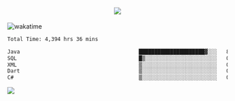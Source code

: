 <h1 align="center">
  <img src="https://readme-typing-svg.herokuapp.com/?font=Righteous&size=35&center=true&vCenter=true&width=500&height=70&duration=4000&lines=Hi!+%F0%9F%91%8B+I%27m+Ali%20Osman!;" />
</h1>


![wakatime](https://wakatime.com/share/@aliosmanoktar/3a8ffe71-6da4-4964-913b-2f09afbe53bf.svg?cache=none)
<!--START_SECTION:waka-->

```txt
Total Time: 4,394 hrs 36 mins

Java                                      █████████████████████▓░░░   86.02 %
SQL                                       █▒░░░░░░░░░░░░░░░░░░░░░░░   05.47 %
XML                                       ▒░░░░░░░░░░░░░░░░░░░░░░░░   01.81 %
Dart                                      ▒░░░░░░░░░░░░░░░░░░░░░░░░   01.58 %
C#                                        ▒░░░░░░░░░░░░░░░░░░░░░░░░   00.84 %
```

<!--END_SECTION:waka-->

<img src="https://profile-counter.glitch.me/aliosmanoktar/count.svg" />

